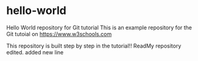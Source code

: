 # hello-world
Hello World repository for Git tutorial
This is an example repository for the Git tutoial on https://www.w3schools.com

This repository is built step by step in the tutorial!!
ReadMy repository edited.
added new line
